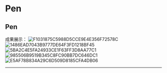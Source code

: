 # Pen
Pen
-----------------------------------------------------------------------
成果展示：
  ![F1031875C5988D5CCE9E4E356F72578C](https://user-images.githubusercontent.com/96675865/223699653-57296517-03a5-4e30-828d-da58c88ef24e.jpg)
  ![1486EAD7043B9777DE64F3FD1218BF45](https://user-images.githubusercontent.com/96675865/223699661-30c2dc13-1eb7-4f69-b11e-c7442ef0dd62.jpg)
  ![5BA2C4E5FA24933CE1F63FF3D8AA77C1](https://user-images.githubusercontent.com/96675865/223699683-0b3bcbcb-d965-4da7-be1f-d38594f8fddb.jpg)
  ![985506B9519B345C8FC90BB7DC646DC1](https://user-images.githubusercontent.com/96675865/223699708-a8454b52-5602-416e-a62e-45a73728e630.jpg)
  ![E5AF78B834A29C6D509D8185CFA4DB06](https://user-images.githubusercontent.com/96675865/223700007-4bc6c894-9a00-4649-94bd-d3040cc90687.jpg)


-----------------------------------------------------------------------
